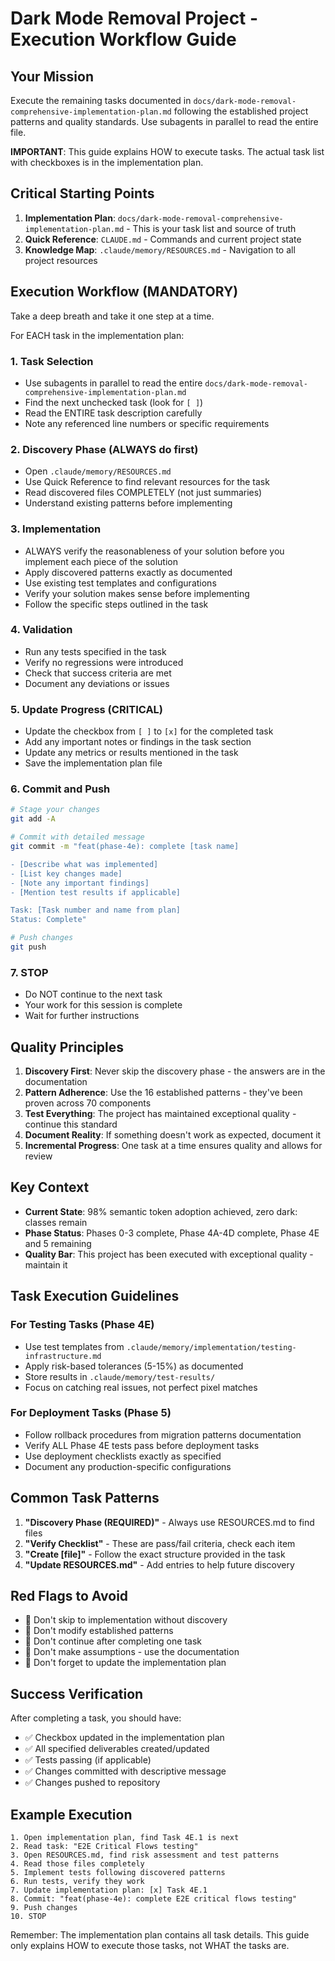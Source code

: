 # Dark Mode Removal Project - Execution Workflow Guide

## Your Mission

Execute the remaining tasks documented in `docs/dark-mode-removal-comprehensive-implementation-plan.md` following the established project patterns and quality standards. Use subagents in parallel to read the entire file.

**IMPORTANT**: This guide explains HOW to execute tasks. The actual task list with checkboxes is in the implementation plan.

## Critical Starting Points

1. **Implementation Plan**: `docs/dark-mode-removal-comprehensive-implementation-plan.md` - This is your task list and source of truth
2. **Quick Reference**: `CLAUDE.md` - Commands and current project state
3. **Knowledge Map**: `.claude/memory/RESOURCES.md` - Navigation to all project resources

## Execution Workflow (MANDATORY)

Take a deep breath and take it one step at a time. 

For EACH task in the implementation plan:

### 1. Task Selection
- Use subagents in parallel to read the entire `docs/dark-mode-removal-comprehensive-implementation-plan.md`
- Find the next unchecked task (look for `[ ]`)
- Read the ENTIRE task description carefully
- Note any referenced line numbers or specific requirements

### 2. Discovery Phase (ALWAYS do first)
- Open `.claude/memory/RESOURCES.md`
- Use Quick Reference to find relevant resources for the task
- Read discovered files COMPLETELY (not just summaries)
- Understand existing patterns before implementing

### 3. Implementation
- ALWAYS verify the reasonableness of your solution before you implement each piece of the solution
- Apply discovered patterns exactly as documented
- Use existing test templates and configurations
- Verify your solution makes sense before implementing
- Follow the specific steps outlined in the task

### 4. Validation
- Run any tests specified in the task
- Verify no regressions were introduced
- Check that success criteria are met
- Document any deviations or issues

### 5. Update Progress (CRITICAL)
- Update the checkbox from `[ ]` to `[x]` for the completed task
- Add any important notes or findings in the task section
- Update any metrics or results mentioned in the task
- Save the implementation plan file

### 6. Commit and Push
```bash
# Stage your changes
git add -A

# Commit with detailed message
git commit -m "feat(phase-4e): complete [task name]

- [Describe what was implemented]
- [List key changes made]
- [Note any important findings]
- [Mention test results if applicable]

Task: [Task number and name from plan]
Status: Complete"

# Push changes
git push
```

### 7. STOP
- Do NOT continue to the next task
- Your work for this session is complete
- Wait for further instructions

## Quality Principles

1. **Discovery First**: Never skip the discovery phase - the answers are in the documentation
2. **Pattern Adherence**: Use the 16 established patterns - they've been proven across 70 components
3. **Test Everything**: The project has maintained exceptional quality - continue this standard
4. **Document Reality**: If something doesn't work as expected, document it
5. **Incremental Progress**: One task at a time ensures quality and allows for review

## Key Context

- **Current State**: 98% semantic token adoption achieved, zero dark: classes remain
- **Phase Status**: Phases 0-3 complete, Phase 4A-4D complete, Phase 4E and 5 remaining
- **Quality Bar**: This project has been executed with exceptional quality - maintain it

## Task Execution Guidelines

### For Testing Tasks (Phase 4E)
- Use test templates from `.claude/memory/implementation/testing-infrastructure.md`
- Apply risk-based tolerances (5-15%) as documented
- Store results in `.claude/memory/test-results/`
- Focus on catching real issues, not perfect pixel matches

### For Deployment Tasks (Phase 5)
- Follow rollback procedures from migration patterns documentation
- Verify ALL Phase 4E tests pass before deployment tasks
- Use deployment checklists exactly as specified
- Document any production-specific configurations

## Common Task Patterns

1. **"Discovery Phase (REQUIRED)"** - Always use RESOURCES.md to find files
2. **"Verify Checklist"** - These are pass/fail criteria, check each item
3. **"Create [file]"** - Follow the exact structure provided in the task
4. **"Update RESOURCES.md"** - Add entries to help future discovery

## Red Flags to Avoid

- 🚫 Don't skip to implementation without discovery
- 🚫 Don't modify established patterns
- 🚫 Don't continue after completing one task
- 🚫 Don't make assumptions - use the documentation
- 🚫 Don't forget to update the implementation plan

## Success Verification

After completing a task, you should have:
- ✅ Checkbox updated in the implementation plan
- ✅ All specified deliverables created/updated
- ✅ Tests passing (if applicable)
- ✅ Changes committed with descriptive message
- ✅ Changes pushed to repository

## Example Execution

```
1. Open implementation plan, find Task 4E.1 is next
2. Read task: "E2E Critical Flows testing"
3. Open RESOURCES.md, find risk assessment and test patterns
4. Read those files completely
5. Implement tests following discovered patterns
6. Run tests, verify they work
7. Update implementation plan: [x] Task 4E.1
8. Commit: "feat(phase-4e): complete E2E critical flows testing"
9. Push changes
10. STOP
```

Remember: The implementation plan contains all task details. This guide only explains HOW to execute those tasks, not WHAT the tasks are.